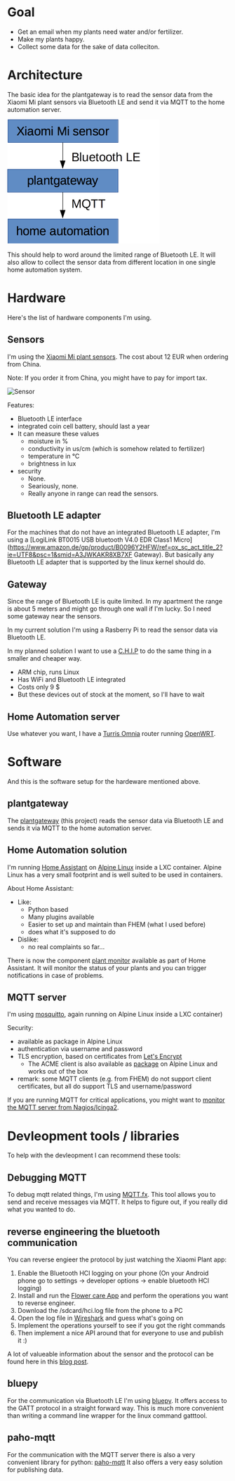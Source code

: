 # Goal

* Get an email when my plants need water and/or fertilizer.
* Make my plants happy.
* Collect some data for the sake of data colleciton.

# Architecture

The basic idea for the plantgateway is to read the sensor data from the Xiaomi Mi plant sensors via Bluetooth LE and send it via MQTT to the home automation server.

![architecture](architecture.png)

This should help to word around the limited range of Bluetooth LE. It will also allow to collect the sensor data from different location in one single home automation system.

# Hardware
Here's the list of hardware components I'm using.

## Sensors

I'm using the [Xiaomi Mi plant sensors](http://www.gearbest.com/other-garden-supplies/pp_373947.html). The cost about 12 EUR when ordering from China.

Note: If you order it from China, you might have to pay for import tax.

![Sensor](https://ae01.alicdn.com/kf/HTB1RjLXKVXXXXXyXpXXq6xXFXXX5/Original-Xiaomi-Mi-Plant-Flowers-Tester-Pot-Soil-Moisture-Humidity-Temperature-Light-Garden-Monitor-Garden-Testing.jpg)

Features:

* Bluetooth LE interface
* integrated coin cell battery, should last a year
* It can measure these values
   * moisture in %
   * conductivity in us/cm (which is somehow related to fertilizer) 
   * temperature in °C
   * brightness in lux
* security 
	* None. 
	* Seariously, none. 
	* Really anyone in range can read the sensors. 


## Bluetooth LE adapter

For the machines that do not have an integrated Bluetooth LE adapter, I'm using a [LogiLink BT0015 USB bluetooth V4.0 EDR Class1 Micro](https://www.amazon.de/gp/product/B0096Y2HFW/ref=ox_sc_act_title_2?ie=UTF8&psc=1&smid=A3JWKAKR8XB7XF
Gateway). But basically any Bluetooth LE adapter that is supported by the linux kernel should do.

## Gateway

Since the range of Bluetooth LE is quite limited. In my apartment the range is about 5 meters and might go through one wall if I'm lucky. So I need some gateway near the sensors.

In my current solution I'm using a Rasberry Pi to read the sensor data via Bluetooth LE.

In my planned solution I want to use a [C.H.I.P](https://getchip.com/pages/chip) to do the same thing in a smaller and cheaper way.

* ARM chip, runs Linux
* Has WiFi and Bluetooth LE integrated
* Costs only 9 $
* But these devices out of stock at the moment, so I'll have to wait

## Home Automation server

Use whatever you want, I have a [Turris Omnia](https://omnia.turris.cz/en/) router running [OpenWRT](https://openwrt.org/).

# Software

And this is the software setup for the hardeware mentioned above.

## plantgateway

The [plantgateway](https://github.com/ChristianKuehnel/plantgateway) (this project) reads the sensor data via Bluetooth LE and sends it via MQTT to the home automation server.


## Home Automation solution

I'm running [Home Assistant](https://home-assistant.io/) on [Alpine Linux](https://alpinelinux.org/) inside a LXC container. Alpine Linux has a very small footprint and is well suited to be used in containers.

About Home Assistant:

* Like:
   * Python based
   * Many plugins available
   * Easier to set up and maintain than FHEM (what I used before)
   * does what it's supposed to do
* Dislike:
   * no real complaints so far...

There is now the component [plant monitor](https://home-assistant.io/components/plant/) available as part of Home Assistant. It will monitor the status of your plants and you can trigger notifications in case of problems.

## MQTT server

I'm using [mosquitto](https://mosquitto.org/), again running on Alpine Linux inside a LXC container)

Security:

* available as package in Alpine Linux
* authentication via username and password
* TLS encryption, based on certificates from [Let's Encrypt](https://letsencrypt.org/)
	* The ACME client is also available as [package](https://pkgs.alpinelinux.org/package/v3.3/community/x86/letsencrypt) on Alpine Linux and works out of the box
* remark: some MQTT clients (e.g. from FHEM) do not support client certificates, but all do support TLS and username/password

If you are running MQTT for critical applications, you might want to [monitor the MQTT server from Nagios/Icinga2](https://github.com/jpmens/check-mqtt).


# Devleopment tools / libraries

To help with the devleopment I can recommend these tools:

## Debugging MQTT

To debug mqtt related things, I'm using [MQTT.fx](http://mqttfx.jfx4ee.org/). This tool allows you to send and receive messages via MQTT. It helps to figure out, if you really did what you wanted to do.

## reverse engineering the bluetooth communication

You can reverse engieer the protocol by just watching the Xiaomi Plant app:

1. Enable the Bluetooth HCI logging on your phone (On your Android phone go to settings -> developer options -> enable bluetooth HCI logging)
1. Install and run the [Flower care App](https://play.google.com/store/apps/details?id=com.huahuacaocao.flowercare) and perform the operations you want to reverse engineer.
1. Download the /sdcard/hci.log file from the phone to a PC
1. Open the log file in [Wireshark](https://www.wireshark.org/) and guess what's going on
1. Implement the operations yourself to see if you got the right commands
1. Then implement a nice API around that for everyone to use and publish it :)

A lot of valueable information about the sensor and the protocol can be found here in this [blog post](https://www.open-homeautomation.com/de/2016/08/23/reverse-engineering-the-mi-plant-sensor/).

## bluepy

For the communication via Bluetooth LE I'm using [bluepy](https://github.com/IanHarvey/bluepy). It offers access to the GATT protocol in a straight forward way. This is much more convenient than writing a command line wrapper for the linux command gatttool.

## paho-mqtt

For the communication with the MQTT server there is also a very convenient library for python: [paho-mqtt](https://eclipse.org/paho/clients/python/docs/) It also offers a very easy solution for publishing data.
